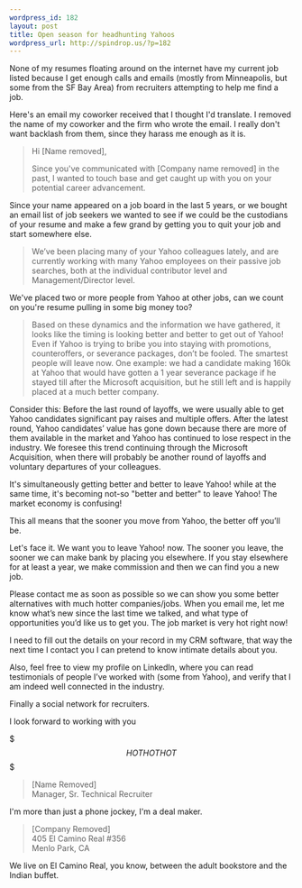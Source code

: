 ```yaml
--- 
wordpress_id: 182
layout: post
title: Open season for headhunting Yahoos
wordpress_url: http://spindrop.us/?p=182
---
```

None of my resumes floating around on the internet have my current job listed because I get enough calls and emails (mostly from Minneapolis, but some from the SF Bay Area) from recruiters attempting to help me find a job.

Here's an email my coworker received that I thought I'd translate.  I removed the name of my coworker and the firm who wrote the email.  I really don't want backlash from them, since they harass me enough as it is.

> Hi [Name removed],
>
> Since you've communicated with [Company name removed] in the past, I wanted to touch base and get caught up with you on your potential career advancement.

Since your name appeared on a job board in the last 5 years, or we bought an email list of job seekers we wanted to see if we could be the custodians of your resume and make a few grand by getting you to quit your job and start somewhere else.

> We’ve been placing many of your Yahoo colleagues lately, and are currently working with many Yahoo employees on their passive job searches, both at the individual contributor level and Management/Director level. 

We've placed two or more people from Yahoo at other jobs, can we count on you're resume pulling in some big money too?

> Based on these dynamics and the information we have gathered, it looks like the timing is looking better and better to get out of Yahoo!  Even if Yahoo is trying to bribe you into staying with promotions, counteroffers, or severance packages, don’t be fooled.  The smartest people will leave now.  One example:  we had a candidate making 160k at Yahoo that would have gotten a 1 year  severance package if he stayed till after the Microsoft acquisition, but he still left and is happily placed at a much better company.
> 
Consider this:   Before the last round of layoffs, we were usually able to get Yahoo candidates significant pay raises and multiple offers.  After the latest round, Yahoo candidates’ value has gone down because there are more of them available in the market and Yahoo has continued to lose respect in the industry.  We foresee this trend continuing through the Microsoft Acquisition, when there will probably be another round of layoffs and voluntary departures of your colleagues.

It's simultaneously getting better and better to leave Yahoo! while at the same time, it's becoming not-so "better and better" to leave Yahoo!  The market economy is confusing!

> 
This all means that the sooner you move from Yahoo, the better off you’ll be.

Let's face it.  We want you to leave Yahoo! now.  The sooner you leave, the sooner we can make bank by placing you elsewhere.  If you stay elsewhere for at least a year, we make commission and then we can find you a new job.

> 
Please contact me as soon as possible so we can show you some better alternatives with much hotter companies/jobs.   When you email me, let me know what’s new since the last time we talked, and what type of opportunities you’d like us to get you.  The job market is very hot right now!

I need to fill out the details on your record in my CRM software, that way the next time I contact you I can pretend to know intimate details about you.

>
Also, feel free to view my profile on LinkedIn, where you can read testimonials of people I’ve worked with (some from Yahoo), and verify that I am indeed well connected in the industry. 

Finally a social network for recruiters.  

>
I look forward to working with you

$$$ HOT HOT HOT $$$

> [Name Removed]<br/>
> Manager, Sr. Technical Recruiter<br/>

I'm more than just a phone jockey, I'm a deal maker.

> [Company Removed]<br/>
> 405 El Camino Real #356<br/>
> Menlo Park, CA

We live on El Camino Real, you know, between the adult bookstore and the Indian buffet.


 

